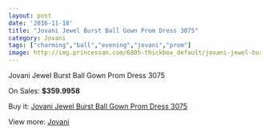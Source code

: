 ```yaml
---
layout: post
date: '2016-11-18'
title: "Jovani Jewel Burst Ball Gown Prom Dress 3075"
category: Jovani
tags: ["charming","ball","evening","jovani","prom"]
image: http://img.princessan.com/6805-thickbox_default/jovani-jewel-burst-ball-gown-prom-dress-3075.jpg
---
```

Jovani Jewel Burst Ball Gown Prom Dress 3075

On Sales: **$359.9958**
<a href="https://www.princessan.com/en/jovani/3079-jovani-jewel-burst-ball-gown-prom-dress-3075.html"><amp-img layout="responsive" width="600" height="600" src="//img.princessan.com/6805-thickbox_default/jovani-jewel-burst-ball-gown-prom-dress-3075.jpg" alt="Jovani Jewel Burst Ball Gown Prom Dress 3075 0" /></a>
<a href="https://www.princessan.com/en/jovani/3079-jovani-jewel-burst-ball-gown-prom-dress-3075.html"><amp-img layout="responsive" width="600" height="600" src="//img.princessan.com/6806-thickbox_default/jovani-jewel-burst-ball-gown-prom-dress-3075.jpg" alt="Jovani Jewel Burst Ball Gown Prom Dress 3075 1" /></a>
<a href="https://www.princessan.com/en/jovani/3079-jovani-jewel-burst-ball-gown-prom-dress-3075.html"><amp-img layout="responsive" width="600" height="600" src="//img.princessan.com/6807-thickbox_default/jovani-jewel-burst-ball-gown-prom-dress-3075.jpg" alt="Jovani Jewel Burst Ball Gown Prom Dress 3075 2" /></a>
<a href="https://www.princessan.com/en/jovani/3079-jovani-jewel-burst-ball-gown-prom-dress-3075.html"><amp-img layout="responsive" width="600" height="600" src="//img.princessan.com/6808-thickbox_default/jovani-jewel-burst-ball-gown-prom-dress-3075.jpg" alt="Jovani Jewel Burst Ball Gown Prom Dress 3075 3" /></a>

Buy it: [Jovani Jewel Burst Ball Gown Prom Dress 3075](https://www.princessan.com/en/jovani/3079-jovani-jewel-burst-ball-gown-prom-dress-3075.html "Jovani Jewel Burst Ball Gown Prom Dress 3075")

View more: [Jovani](https://www.princessan.com/en/26-jovani "Jovani")